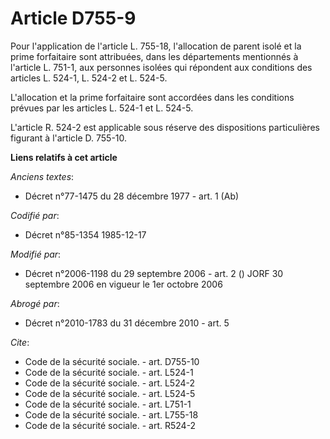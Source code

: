 # Article D755-9

Pour l'application de l'article L. 755-18, l'allocation de parent isolé et la prime forfaitaire sont attribuées, dans les
départements mentionnés à l'article L. 751-1, aux personnes isolées qui répondent aux conditions des articles L. 524-1, L.
524-2 et L. 524-5.

L'allocation et la prime forfaitaire sont accordées dans les conditions prévues par les articles L. 524-1 et L. 524-5.

L'article R. 524-2 est applicable sous réserve des dispositions particulières figurant à l'article D. 755-10.

**Liens relatifs à cet article**

_Anciens textes_:

  - Décret n°77-1475 du 28 décembre 1977 - art. 1 (Ab)

_Codifié par_:

  - Décret n°85-1354 1985-12-17

_Modifié par_:

  - Décret n°2006-1198 du 29 septembre 2006 - art. 2 () JORF 30 septembre 2006 en vigueur le 1er octobre 2006

_Abrogé par_:

  - Décret n°2010-1783 du 31 décembre 2010 - art. 5

_Cite_:

  - Code de la sécurité sociale. - art. D755-10
  - Code de la sécurité sociale. - art. L524-1
  - Code de la sécurité sociale. - art. L524-2
  - Code de la sécurité sociale. - art. L524-5
  - Code de la sécurité sociale. - art. L751-1
  - Code de la sécurité sociale. - art. L755-18
  - Code de la sécurité sociale. - art. R524-2

